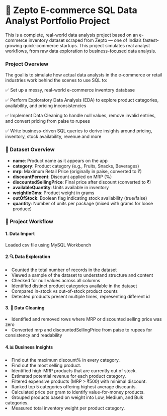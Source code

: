 <h1>🛒 Zepto E-commerce SQL Data Analyst Portfolio Project</h1>
<p>
 This is a complete, real-world data analysis project based on an e-commerce inventory dataset scraped from Zepto — one of India’s fastest-growing quick-commerce startups. This project simulates real analyst workflows, from raw data exploration to business-focused data analysis. 
</p>
<h3>
 Project Overview
</h3>

<p>
 The goal is to simulate how actual data analysts in the e-commerce or retail industries work behind the scenes to use SQL to:

✅ Set up a messy, real-world e-commerce inventory database

✅ Perform Exploratory Data Analysis (EDA) to explore product categories, availability, and pricing inconsistencies

✅ Implement Data Cleaning to handle null values, remove invalid entries, and convert pricing from paise to rupees

✅ Write business-driven SQL queries to derive insights around pricing, inventory, stock availability, revenue and more 
</p>

<h3>
  📁 Dataset Overview
</h3>
<ul>
  <li><strong>name</strong>: Product name as it appears on the app</li>
  <li><strong>category</strong>: Product category (e.g., Fruits, Snacks, Beverages)</li>
  <li><strong>mrp</strong>: Maximum Retail Price (originally in paise, converted to &#8377;)</li>
  <li><strong>discountPercent</strong>: Discount applied on MRP (%)</li>
  <li><strong>discountedSellingPrice</strong>: Final price after discount (converted to &#8377;)</li>
  <li><strong>availableQuantity</strong>: Units available in inventory</li>
  <li><strong>weightInGms</strong>: Product weight in grams</li>
  <li><strong>outOfStock</strong>: Boolean flag indicating stock availability (true/false)</li>
  <li><strong>quantity</strong>: Number of units per package (mixed with grams for loose produce)</li>
</ul>
<h3>🔧 Project Workflow</h3>
<h4>1. Data Import</h4>
<p>Loaded csv file using MySQL Workbench</p>
<h4>2.🔍 Data Exploration</h4>
<p>
<li> Counted the total number of records in the dataset</li>
<li>Viewed a sample of the dataset to understand structure and content</li>
<li>Checked for null values across all columns</li>
<li>Identified distinct product categories available in the dataset</li>
<li>Compared in-stock vs out-of-stock product counts</li>
<li>Detected products present multiple times, representing different id</li>
</p>
<h4>3. 🧹 Data Cleaning</h4>
<p>
  <li>Identified and removed rows where MRP or discounted selling price was zero </li>
  <li> Converted mrp and discountedSellingPrice from paise to rupees for consistency and readability</li>
</p>
<h4>4.📊 Business Insights</h4>
<p>
  <li>Find out the maximum discount% in every category.</li>
  <li>Find out the most selling product. </li>
  <li> Identified high-MRP products that are currently out of stock.</li>
  <li>Estimated potential revenue for each product category. </li>
  <li>Filtered expensive products (MRP > ₹500) with minimal discount.

 </li>
  <li> Ranked top 5 categories offering highest average discounts.</li>
  <li>Calculated price per gram to identify value-for-money products. </li>
  <li>Grouped products based on weight into Low, Medium, and Bulk categories. </li>
  <li>Measured total inventory weight per product category. </li>
  
</p>
